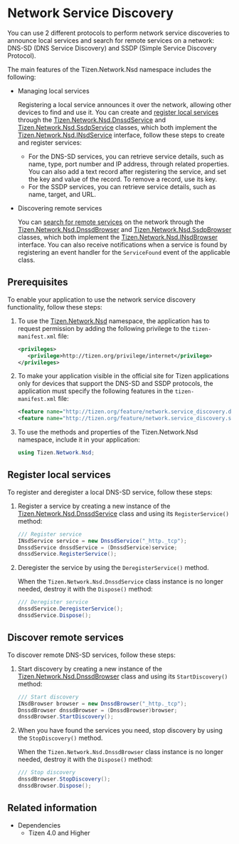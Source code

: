 # Network Service Discovery


You can use 2 different protocols to perform network service discoveries to announce local services and search for remote services on a network: DNS-SD (DNS Service Discovery) and SSDP (Simple Service Discovery Protocol).

The main features of the Tizen.Network.Nsd namespace includes the following:

-   Managing local services

    Registering a local service announces it over the network, allowing other devices to find and use it. You can create and [register local services](#registration) through the [Tizen.Network.Nsd.DnssdService](/application/dotnet/api/TizenFX/latest/api/Tizen.Network.Nsd.DnssdService.html) and [Tizen.Network.Nsd.SsdpService](/application/dotnet/api/TizenFX/latest/api/Tizen.Network.Nsd.SsdpService.html) classes, which both implement the [Tizen.Network.Nsd.INsdService](/application/dotnet/api/TizenFX/latest/api/Tizen.Network.Nsd.INsdService.html) interface, follow these steps to create and register services:

    -   For the DNS-SD services, you can retrieve service details, such as name, type, port number and IP address, through related properties. You can also add a text record after registering the service, and set the key and value of the record. To remove a record, use its key.
    -   For the SSDP services, you can retrieve service details, such as name, target, and URL.
-   Discovering remote services

    You can [search for remote services](#discovery) on the network through the [Tizen.Network.Nsd.DnssdBrowser](/application/dotnet/api/TizenFX/latest/api/Tizen.Network.Nsd.DnssdBrowser.html) and [Tizen.Network.Nsd.SsdpBrowser](/application/dotnet/api/TizenFX/latest/api/Tizen.Network.Nsd.SsdpBrowser.html) classes, which both implement the [Tizen.Network.Nsd.INsdBrowser](/application/dotnet/api/TizenFX/latest/api/Tizen.Network.Nsd.INsdBrowser.html) interface. You can also receive notifications when a service is found by registering an event handler for the `ServiceFound` event of the applicable class.

## Prerequisites

To enable your application to use the network service discovery functionality, follow these steps:

1.  To use the [Tizen.Network.Nsd](/application/dotnet/api/TizenFX/latest/api/Tizen.Network.Nsd.html) namespace, the application has to request permission by adding the following privilege to the `tizen-manifest.xml` file:

    ```XML
    <privileges>
       <privilege>http://tizen.org/privilege/internet</privilege>
    </privileges>
    ```

2.  To make your application visible  in the official site for Tizen applications only for devices that support the DNS-SD and SSDP protocols, the application must specify the following features in the `tizen-manifest.xml` file:

    ```XML
    <feature name="http://tizen.org/feature/network.service_discovery.dnssd"/>
    <feature name="http://tizen.org/feature/network.service_discovery.ssdp"/>
    ```

3.  To use the methods and properties of the Tizen.Network.Nsd namespace, include it in your application:

    ```csharp
    using Tizen.Network.Nsd;
    ```

<a name="registration"></a>
## Register local services

To register and deregister a local DNS-SD service, follow these steps:

1.  Register a service by creating a new instance of the [Tizen.Network.Nsd.DnssdService](/application/dotnet/api/TizenFX/latest/api/Tizen.Network.Nsd.DnssdService.html) class and using its `RegisterService()` method:

    ```csharp
    /// Register service
    INsdService service = new DnssdService("_http._tcp");
    DnssdService dnssdService = (DnssdService)service;
    dnssdService.RegisterService();
    ```

2.  Deregister the service by using the `DeregisterService()` method.

    When the `Tizen.Network.Nsd.DnssdService` class instance is no longer needed, destroy it with the `Dispose()` method:

    ```csharp
    /// Deregister service
    dnssdService.DeregisterService();
    dnssdService.Dispose();
    ```

<a name="discovery"></a>
## Discover remote services

To discover remote DNS-SD services, follow these steps:

1.  Start discovery by creating a new instance of the [Tizen.Network.Nsd.DnssdBrowser](/application/dotnet/api/TizenFX/latest/api/Tizen.Network.Nsd.DnssdBrowser.html) class and using its `StartDiscovery()` method:

    ```csharp
    /// Start discovery
    INsdBrowser browser = new DnssdBrowser("_http._tcp");
    DnssdBrowser dnssdBrowser = (DnssdBrowser)browser;
    dnssdBrowser.StartDiscovery();
    ```

2.  When you have found the services you need, stop discovery by using the `StopDiscovery()` method.

    When the `Tizen.Network.Nsd.DnssdBrowser` class instance is no longer needed, destroy it with the `Dispose()` method:

    ```csharp
    /// Stop discovery
    dnssdBrowser.StopDiscovery();
    dnssdBrowser.Dispose();
    ```


## Related information
* Dependencies
    -   Tizen 4.0 and Higher
